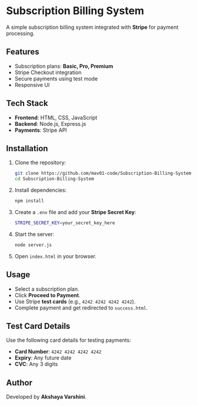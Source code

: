 # Subscription Billing System

A simple subscription billing system integrated with **Stripe** for payment processing.

## Features
- Subscription plans: **Basic, Pro, Premium**
- Stripe Checkout integration
- Secure payments using test mode
- Responsive UI

## Tech Stack
- **Frontend**: HTML, CSS, JavaScript
- **Backend**: Node.js, Express.js
- **Payments**: Stripe API

## Installation

1. Clone the repository:
   ```sh
   git clone https://github.com/mav01-code/Subscription-Billing-System.git
   cd Subscription-Billing-System
   ```

2. Install dependencies:
   ```sh
   npm install
   ```

3. Create a `.env` file and add your **Stripe Secret Key**:
   ```sh
   STRIPE_SECRET_KEY=your_secret_key_here
   ```

4. Start the server:
   ```sh
   node server.js
   ```

5. Open `index.html` in your browser.

## Usage

- Select a subscription plan.
- Click **Proceed to Payment**.
- Use Stripe **test cards** (e.g., `4242 4242 4242 4242`).
- Complete payment and get redirected to `success.html`.

## Test Card Details

Use the following card details for testing payments:

- **Card Number**: `4242 4242 4242 4242`
- **Expiry**: Any future date
- **CVC**: Any 3 digits

## Author

Developed by **Akshaya Varshini**.